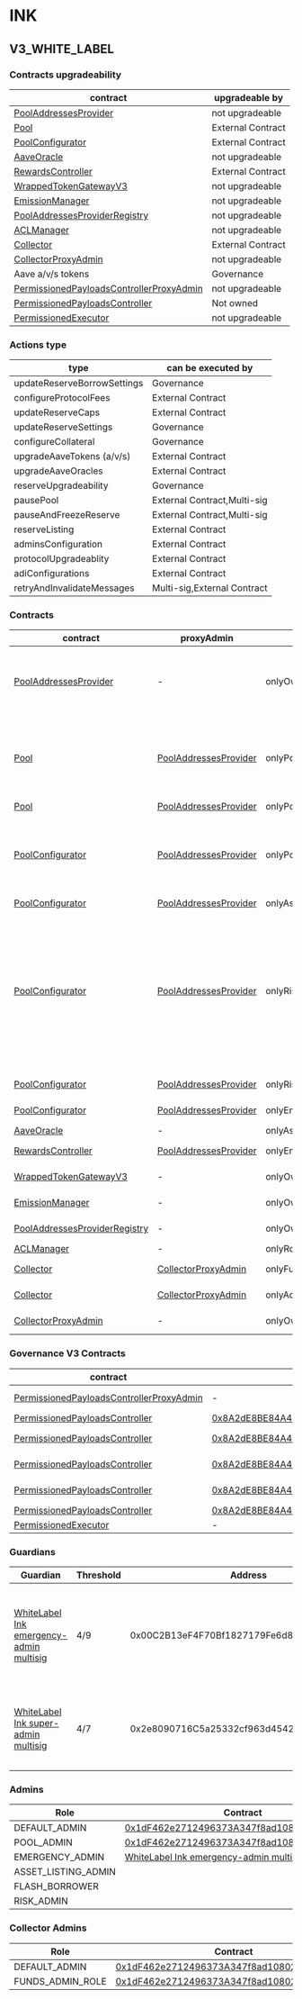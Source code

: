 # INK 
## V3_WHITE_LABEL 
### Contracts upgradeability
| contract |upgradeable by |
|----------|----------|
|  [PoolAddressesProvider](https://explorer.inkonchain.com//address/0x4172E6aAEC070ACB31aaCE343A58c93E4C70f44D) |  not upgradeable | |--------|--------|
|  [Pool](https://explorer.inkonchain.com//address/0x2816cf15F6d2A220E789aA011D5EE4eB6c47FEbA) |  External Contract | |--------|--------|
|  [PoolConfigurator](https://explorer.inkonchain.com//address/0x4f221e5c0B7103f7e3291E10097de6D9e3BfC02d) |  External Contract | |--------|--------|
|  [AaveOracle](https://explorer.inkonchain.com//address/0x4758213271BFdC72224A7a8742dC865fC97756e1) |  not upgradeable | |--------|--------|
|  [RewardsController](https://explorer.inkonchain.com//address/0xD93e3Ae8f69D04d484d1652Ca569d4b0522414DF) |  External Contract | |--------|--------|
|  [WrappedTokenGatewayV3](https://explorer.inkonchain.com//address/0xDe090EfCD6ef4b86792e2D84E55a5fa8d49D25D2) |  not upgradeable | |--------|--------|
|  [EmissionManager](https://explorer.inkonchain.com//address/0x9CbcEf2c44cF28ff2aa36Bff7BaB315398209A79) |  not upgradeable | |--------|--------|
|  [PoolAddressesProviderRegistry](https://explorer.inkonchain.com//address/0x501B4c19dd9C2e06E94dA7b6D5Ed4ddA013EC741) |  not upgradeable | |--------|--------|
|  [ACLManager](https://explorer.inkonchain.com//address/0x86E2938daE289763D4e09a7e42c5cCcA62Cf9809) |  not upgradeable | |--------|--------|
|  [Collector](https://explorer.inkonchain.com//address/0x9138E2cAdFEB23AFFdc0419F2912CaB8F135dba9) |  External Contract | |--------|--------|
|  [CollectorProxyAdmin](https://explorer.inkonchain.com//address/0xd059ec2cf261858e23fb5a3a5debd929501e99e8) |  not upgradeable | |--------|--------|
|  Aave a/v/s tokens |  Governance | |--------|--------|
|  [PermissionedPayloadsControllerProxyAdmin](https://explorer.inkonchain.com//address/0x8a2de8be84a4c1650c6d225c31db28277adf1fc8) |  not upgradeable | |--------|--------|
|  [PermissionedPayloadsController](https://explorer.inkonchain.com//address/0x1dE9CB9420Dd1f2cCeFFf9393E126b800D413b7A) |  Not owned | |--------|--------|
|  [PermissionedExecutor](https://explorer.inkonchain.com//address/0x1dF462e2712496373A347f8ad10802a5E95f053D) |  not upgradeable | |--------|--------|

### Actions type
| type |can be executed by |
|----------|----------|
|  updateReserveBorrowSettings |  Governance | |--------|--------|
|  configureProtocolFees |  External Contract | |--------|--------|
|  updateReserveCaps |  External Contract | |--------|--------|
|  updateReserveSettings |  Governance | |--------|--------|
|  configureCollateral |  Governance | |--------|--------|
|  upgradeAaveTokens (a/v/s) |  External Contract | |--------|--------|
|  upgradeAaveOracles |  External Contract | |--------|--------|
|  reserveUpgradeability |  Governance | |--------|--------|
|  pausePool |  External Contract,Multi-sig | |--------|--------|
|  pauseAndFreezeReserve |  External Contract,Multi-sig | |--------|--------|
|  reserveListing |  External Contract | |--------|--------|
|  adminsConfiguration |  External Contract | |--------|--------|
|  protocolUpgradeablity |  External Contract | |--------|--------|
|  adiConfigurations |  External Contract | |--------|--------|
|  retryAndInvalidateMessages |  Multi-sig,External Contract | |--------|--------|

### Contracts
| contract |proxyAdmin |modifier |permission owner |functions |
|----------|----------|----------|----------|----------|
|  [PoolAddressesProvider](https://explorer.inkonchain.com//address/0x4172E6aAEC070ACB31aaCE343A58c93E4C70f44D) |  - |  onlyOwner |  [0x1dF462e2712496373A347f8ad10802a5E95f053D](https://explorer.inkonchain.com//address/0x1dF462e2712496373A347f8ad10802a5E95f053D) |  setMarketId, setAddress, setAddressAsProxy, setPoolImpl, setPoolConfiguratorImpl, setPriceOracle, setACLManager, setACLAdmin, setPriceOracleSentinel, setPoolDataProvider | |--------|--------|--------|--------|--------|
|  [Pool](https://explorer.inkonchain.com//address/0x2816cf15F6d2A220E789aA011D5EE4eB6c47FEbA) |  [PoolAddressesProvider](https://explorer.inkonchain.com//address/0x4172E6aAEC070ACB31aaCE343A58c93E4C70f44D) |  onlyPoolConfigurator |  [PoolConfigurator](https://explorer.inkonchain.com//address/0x4f221e5c0B7103f7e3291E10097de6D9e3BfC02d) |  initReserve, dropReserve, setReserveInterestRateStrategyAddress, setConfiguration, updateBridgeProtocolFee, updateFlashloanPremiums, configureEModeCategory, resetIsolationModeTotalDebt | |--------|--------|--------|--------|--------|
|  [Pool](https://explorer.inkonchain.com//address/0x2816cf15F6d2A220E789aA011D5EE4eB6c47FEbA) |  [PoolAddressesProvider](https://explorer.inkonchain.com//address/0x4172E6aAEC070ACB31aaCE343A58c93E4C70f44D) |  onlyPoolAdmin |  [0x1dF462e2712496373A347f8ad10802a5E95f053D](https://explorer.inkonchain.com//address/0x1dF462e2712496373A347f8ad10802a5E95f053D) |  rescueTokens | |--------|--------|--------|--------|--------|
|  [PoolConfigurator](https://explorer.inkonchain.com//address/0x4f221e5c0B7103f7e3291E10097de6D9e3BfC02d) |  [PoolAddressesProvider](https://explorer.inkonchain.com//address/0x4172E6aAEC070ACB31aaCE343A58c93E4C70f44D) |  onlyPoolAdmin |  [0x1dF462e2712496373A347f8ad10802a5E95f053D](https://explorer.inkonchain.com//address/0x1dF462e2712496373A347f8ad10802a5E95f053D) |  dropReserve, dropReserve, updateAToken, updateStableDebtToken, updateVariableDebtToken, setReserveActive, updateBridgeProtocolFee, updateFlashloanPremiumTotal, updateFlashloanPremiumToProtocol | |--------|--------|--------|--------|--------|
|  [PoolConfigurator](https://explorer.inkonchain.com//address/0x4f221e5c0B7103f7e3291E10097de6D9e3BfC02d) |  [PoolAddressesProvider](https://explorer.inkonchain.com//address/0x4172E6aAEC070ACB31aaCE343A58c93E4C70f44D) |  onlyAssetListingOrPoolAdmins |  [0x1dF462e2712496373A347f8ad10802a5E95f053D](https://explorer.inkonchain.com//address/0x1dF462e2712496373A347f8ad10802a5E95f053D) |  initReserves | |--------|--------|--------|--------|--------|
|  [PoolConfigurator](https://explorer.inkonchain.com//address/0x4f221e5c0B7103f7e3291E10097de6D9e3BfC02d) |  [PoolAddressesProvider](https://explorer.inkonchain.com//address/0x4172E6aAEC070ACB31aaCE343A58c93E4C70f44D) |  onlyRiskOrPoolAdmins |  [0x1dF462e2712496373A347f8ad10802a5E95f053D](https://explorer.inkonchain.com//address/0x1dF462e2712496373A347f8ad10802a5E95f053D) |  setReserveBorrowing, setReserveBorrowing, configureReserveAsCollateral, setReserveStableRateBorrowing, setBorrowableInIsolation, setReserveFactor, setDebtCeiling, setSiloedBorrowing, setBorrowCap, setSupplyCap, setLiquidationProtocolFee, setEModeCategory, setAssetEModeCategory, setUnbackedMintCap, setReserveInterestRateStrategyAddress, setReserveFlashLoaning | |--------|--------|--------|--------|--------|
|  [PoolConfigurator](https://explorer.inkonchain.com//address/0x4f221e5c0B7103f7e3291E10097de6D9e3BfC02d) |  [PoolAddressesProvider](https://explorer.inkonchain.com//address/0x4172E6aAEC070ACB31aaCE343A58c93E4C70f44D) |  onlyRiskOrPoolOrEmergencyAdmins |  [0x1dF462e2712496373A347f8ad10802a5E95f053D](https://explorer.inkonchain.com//address/0x1dF462e2712496373A347f8ad10802a5E95f053D), [WhiteLabel Ink emergency-admin multisig](https://explorer.inkonchain.com//address/0x00C2B13eF4F70Bf1827179Fe6d8facF7cFf6AcD2) |  setReserveFreeze | |--------|--------|--------|--------|--------|
|  [PoolConfigurator](https://explorer.inkonchain.com//address/0x4f221e5c0B7103f7e3291E10097de6D9e3BfC02d) |  [PoolAddressesProvider](https://explorer.inkonchain.com//address/0x4172E6aAEC070ACB31aaCE343A58c93E4C70f44D) |  onlyEmergencyOrPoolAdmin |  [0x1dF462e2712496373A347f8ad10802a5E95f053D](https://explorer.inkonchain.com//address/0x1dF462e2712496373A347f8ad10802a5E95f053D), [WhiteLabel Ink emergency-admin multisig](https://explorer.inkonchain.com//address/0x00C2B13eF4F70Bf1827179Fe6d8facF7cFf6AcD2) |  setPoolPause, setReservePause | |--------|--------|--------|--------|--------|
|  [AaveOracle](https://explorer.inkonchain.com//address/0x4758213271BFdC72224A7a8742dC865fC97756e1) |  - |  onlyAssetListingOrPoolAdmins |  [0x1dF462e2712496373A347f8ad10802a5E95f053D](https://explorer.inkonchain.com//address/0x1dF462e2712496373A347f8ad10802a5E95f053D) |  setAssetSources, setFallbackOracle | |--------|--------|--------|--------|--------|
|  [RewardsController](https://explorer.inkonchain.com//address/0xD93e3Ae8f69D04d484d1652Ca569d4b0522414DF) |  [PoolAddressesProvider](https://explorer.inkonchain.com//address/0x4172E6aAEC070ACB31aaCE343A58c93E4C70f44D) |  onlyEmissionManager |  [EmissionManager](https://explorer.inkonchain.com//address/0x9CbcEf2c44cF28ff2aa36Bff7BaB315398209A79) |  configureAssets, setTransferStrategy, setRewardOracle, setClaimer | |--------|--------|--------|--------|--------|
|  [WrappedTokenGatewayV3](https://explorer.inkonchain.com//address/0xDe090EfCD6ef4b86792e2D84E55a5fa8d49D25D2) |  - |  onlyOwner |  [0x1dF462e2712496373A347f8ad10802a5E95f053D](https://explorer.inkonchain.com//address/0x1dF462e2712496373A347f8ad10802a5E95f053D) |  emergencyTokenTransfer, emergencyEtherTransfer | |--------|--------|--------|--------|--------|
|  [EmissionManager](https://explorer.inkonchain.com//address/0x9CbcEf2c44cF28ff2aa36Bff7BaB315398209A79) |  - |  onlyOwner |  [0x1dF462e2712496373A347f8ad10802a5E95f053D](https://explorer.inkonchain.com//address/0x1dF462e2712496373A347f8ad10802a5E95f053D) |  setClaimer, setEmissionAdmin, setRewardsController | |--------|--------|--------|--------|--------|
|  [PoolAddressesProviderRegistry](https://explorer.inkonchain.com//address/0x501B4c19dd9C2e06E94dA7b6D5Ed4ddA013EC741) |  - |  onlyOwner |  [0x1dF462e2712496373A347f8ad10802a5E95f053D](https://explorer.inkonchain.com//address/0x1dF462e2712496373A347f8ad10802a5E95f053D) |  registerAddressesProvider, unregisterAddressesProvider | |--------|--------|--------|--------|--------|
|  [ACLManager](https://explorer.inkonchain.com//address/0x86E2938daE289763D4e09a7e42c5cCcA62Cf9809) |  - |  onlyRole |  [0x1dF462e2712496373A347f8ad10802a5E95f053D](https://explorer.inkonchain.com//address/0x1dF462e2712496373A347f8ad10802a5E95f053D) |  setRoleAdmin | |--------|--------|--------|--------|--------|
|  [Collector](https://explorer.inkonchain.com//address/0x9138E2cAdFEB23AFFdc0419F2912CaB8F135dba9) |  [CollectorProxyAdmin](https://explorer.inkonchain.com//address/0xd059Ec2CF261858e23fB5a3a5debD929501e99e8) |  onlyFundsAdmin |  [0x1dF462e2712496373A347f8ad10802a5E95f053D](https://explorer.inkonchain.com//address/0x1dF462e2712496373A347f8ad10802a5E95f053D) |  approve, transfer, setFundsAdmin, createStream | |--------|--------|--------|--------|--------|
|  [Collector](https://explorer.inkonchain.com//address/0x9138E2cAdFEB23AFFdc0419F2912CaB8F135dba9) |  [CollectorProxyAdmin](https://explorer.inkonchain.com//address/0xd059Ec2CF261858e23fB5a3a5debD929501e99e8) |  onlyAdminOrRecipient |  [CollectorProxyAdmin](https://explorer.inkonchain.com//address/0xd059Ec2CF261858e23fB5a3a5debD929501e99e8), [0x1dF462e2712496373A347f8ad10802a5E95f053D](https://explorer.inkonchain.com//address/0x1dF462e2712496373A347f8ad10802a5E95f053D) |  withdrawFromStream, cancelStream | |--------|--------|--------|--------|--------|
|  [CollectorProxyAdmin](https://explorer.inkonchain.com//address/0xd059ec2cf261858e23fb5a3a5debd929501e99e8) |  - |  onlyOwner |  [0x1dF462e2712496373A347f8ad10802a5E95f053D](https://explorer.inkonchain.com//address/0x1dF462e2712496373A347f8ad10802a5E95f053D) |  changeProxyAdmin, upgrade, upgradeAndCall | |--------|--------|--------|--------|--------|

### Governance V3 Contracts 
| contract |proxyAdmin |modifier |permission owner |functions |
|----------|----------|----------|----------|----------|
|  [PermissionedPayloadsControllerProxyAdmin](https://explorer.inkonchain.com//address/0x8a2de8be84a4c1650c6d225c31db28277adf1fc8) |  - |  onlyOwner |  [0x1dF462e2712496373A347f8ad10802a5E95f053D](https://explorer.inkonchain.com//address/0x1dF462e2712496373A347f8ad10802a5E95f053D) |  changeProxyAdmin, upgrade, upgradeAndCall | |--------|--------|--------|--------|--------|
|  [PermissionedPayloadsController](https://explorer.inkonchain.com//address/0x1dE9CB9420Dd1f2cCeFFf9393E126b800D413b7A) |  [0x8A2dE8BE84A4c1650C6D225c31Db28277adf1fC8](https://explorer.inkonchain.com//address/0x8A2dE8BE84A4c1650C6D225c31Db28277adf1fC8) |  onlyGuardian |  [WhiteLabel Ink super-admin multisig](https://explorer.inkonchain.com//address/0x2e8090716C5a25332cf963d454250B88bf04E6dC) |  setExecutionDelay | |--------|--------|--------|--------|--------|
|  [PermissionedPayloadsController](https://explorer.inkonchain.com//address/0x1dE9CB9420Dd1f2cCeFFf9393E126b800D413b7A) |  [0x8A2dE8BE84A4c1650C6D225c31Db28277adf1fC8](https://explorer.inkonchain.com//address/0x8A2dE8BE84A4c1650C6D225c31Db28277adf1fC8) |  onlyOwnerOrGuardian |  [WhiteLabel Ink super-admin multisig](https://explorer.inkonchain.com//address/0x2e8090716C5a25332cf963d454250B88bf04E6dC), [0x1dF462e2712496373A347f8ad10802a5E95f053D](https://explorer.inkonchain.com//address/0x1dF462e2712496373A347f8ad10802a5E95f053D) |  updateGuardian | |--------|--------|--------|--------|--------|
|  [PermissionedPayloadsController](https://explorer.inkonchain.com//address/0x1dE9CB9420Dd1f2cCeFFf9393E126b800D413b7A) |  [0x8A2dE8BE84A4c1650C6D225c31Db28277adf1fC8](https://explorer.inkonchain.com//address/0x8A2dE8BE84A4c1650C6D225c31Db28277adf1fC8) |  onlyRescueGuardian |  [0x1dF462e2712496373A347f8ad10802a5E95f053D](https://explorer.inkonchain.com//address/0x1dF462e2712496373A347f8ad10802a5E95f053D) |  emergencyTokenTransfer, emergencyEtherTransfer | |--------|--------|--------|--------|--------|
|  [PermissionedPayloadsController](https://explorer.inkonchain.com//address/0x1dE9CB9420Dd1f2cCeFFf9393E126b800D413b7A) |  [0x8A2dE8BE84A4c1650C6D225c31Db28277adf1fC8](https://explorer.inkonchain.com//address/0x8A2dE8BE84A4c1650C6D225c31Db28277adf1fC8) |  onlyPayloadsManagerOrGuardian |  [WhiteLabel Ink super-admin multisig](https://explorer.inkonchain.com//address/0x2e8090716C5a25332cf963d454250B88bf04E6dC), [WhiteLabel Ink super-admin multisig](https://explorer.inkonchain.com//address/0x2e8090716C5a25332cf963d454250B88bf04E6dC) |  cancelPayload | |--------|--------|--------|--------|--------|
|  [PermissionedPayloadsController](https://explorer.inkonchain.com//address/0x1dE9CB9420Dd1f2cCeFFf9393E126b800D413b7A) |  [0x8A2dE8BE84A4c1650C6D225c31Db28277adf1fC8](https://explorer.inkonchain.com//address/0x8A2dE8BE84A4c1650C6D225c31Db28277adf1fC8) |  onlyPayloadsManager |  [WhiteLabel Ink super-admin multisig](https://explorer.inkonchain.com//address/0x2e8090716C5a25332cf963d454250B88bf04E6dC) |  createPayload | |--------|--------|--------|--------|--------|
|  [PermissionedExecutor](https://explorer.inkonchain.com//address/0x1dF462e2712496373A347f8ad10802a5E95f053D) |  - |  onlyOwner |  [0x1dE9CB9420Dd1f2cCeFFf9393E126b800D413b7A](https://explorer.inkonchain.com//address/0x1dE9CB9420Dd1f2cCeFFf9393E126b800D413b7A) |  executeTransaction | |--------|--------|--------|--------|--------|

### Guardians 
| Guardian |Threshold |Address |Owners |
|----------|----------|----------|----------|
|  [WhiteLabel Ink emergency-admin multisig](https://explorer.inkonchain.com//address/0x00C2B13eF4F70Bf1827179Fe6d8facF7cFf6AcD2) |  4/9 |  0x00C2B13eF4F70Bf1827179Fe6d8facF7cFf6AcD2 |  [0xf71fc92e2949ccF6A5Fd369a0b402ba80Bc61E02](https://explorer.inkonchain.com//address/0xf71fc92e2949ccF6A5Fd369a0b402ba80Bc61E02), [0x329c54289Ff5D6B7b7daE13592C6B1EDA1543eD4](https://explorer.inkonchain.com//address/0x329c54289Ff5D6B7b7daE13592C6B1EDA1543eD4), [0xc10EE2614B90944Bbc88587f19024941C6dc21e1](https://explorer.inkonchain.com//address/0xc10EE2614B90944Bbc88587f19024941C6dc21e1), [0x2746F3BA4F69Ac0B4462208aC1B5c1e5a981dCcA](https://explorer.inkonchain.com//address/0x2746F3BA4F69Ac0B4462208aC1B5c1e5a981dCcA), [0x26de2b9E15886b21dd86ec57C2f4983A98458FCe](https://explorer.inkonchain.com//address/0x26de2b9E15886b21dd86ec57C2f4983A98458FCe), [0xaFe7AB320A37b731D5cA37Ba85802f26F3b75469](https://explorer.inkonchain.com//address/0xaFe7AB320A37b731D5cA37Ba85802f26F3b75469), [0x13e42804884a2da5874fB2a615adC2d81C710B36](https://explorer.inkonchain.com//address/0x13e42804884a2da5874fB2a615adC2d81C710B36), [0x22E13B9A650D75dfA8cAB4170f93fDFA5E3c8220](https://explorer.inkonchain.com//address/0x22E13B9A650D75dfA8cAB4170f93fDFA5E3c8220), [0xf27e36cFfACE56E6acBCf0Acf0229147d57647AB](https://explorer.inkonchain.com//address/0xf27e36cFfACE56E6acBCf0Acf0229147d57647AB) | |--------|--------|--------|--------|
|  [WhiteLabel Ink super-admin multisig](https://explorer.inkonchain.com//address/0x2e8090716C5a25332cf963d454250B88bf04E6dC) |  4/7 |  0x2e8090716C5a25332cf963d454250B88bf04E6dC |  [0x26de2b9E15886b21dd86ec57C2f4983A98458FCe](https://explorer.inkonchain.com//address/0x26de2b9E15886b21dd86ec57C2f4983A98458FCe), [0xaFe7AB320A37b731D5cA37Ba85802f26F3b75469](https://explorer.inkonchain.com//address/0xaFe7AB320A37b731D5cA37Ba85802f26F3b75469), [0x13e42804884a2da5874fB2a615adC2d81C710B36](https://explorer.inkonchain.com//address/0x13e42804884a2da5874fB2a615adC2d81C710B36), [0x22E13B9A650D75dfA8cAB4170f93fDFA5E3c8220](https://explorer.inkonchain.com//address/0x22E13B9A650D75dfA8cAB4170f93fDFA5E3c8220), [0xf27e36cFfACE56E6acBCf0Acf0229147d57647AB](https://explorer.inkonchain.com//address/0xf27e36cFfACE56E6acBCf0Acf0229147d57647AB), [0xE1436888Ae97c44D92eC13bc96D4915055aB4340](https://explorer.inkonchain.com//address/0xE1436888Ae97c44D92eC13bc96D4915055aB4340), [0x2746F3BA4F69Ac0B4462208aC1B5c1e5a981dCcA](https://explorer.inkonchain.com//address/0x2746F3BA4F69Ac0B4462208aC1B5c1e5a981dCcA) | |--------|--------|--------|--------|

### Admins 
| Role |Contract |
|----------|----------|
|  DEFAULT_ADMIN |  [0x1dF462e2712496373A347f8ad10802a5E95f053D](https://explorer.inkonchain.com//address/0x1dF462e2712496373A347f8ad10802a5E95f053D) | |--------|--------|
|  POOL_ADMIN |  [0x1dF462e2712496373A347f8ad10802a5E95f053D](https://explorer.inkonchain.com//address/0x1dF462e2712496373A347f8ad10802a5E95f053D) | |--------|--------|
|  EMERGENCY_ADMIN |  [WhiteLabel Ink emergency-admin multisig](https://explorer.inkonchain.com//address/0x00C2B13eF4F70Bf1827179Fe6d8facF7cFf6AcD2) | |--------|--------|
|  ASSET_LISTING_ADMIN |   | |--------|--------|
|  FLASH_BORROWER |   | |--------|--------|
|  RISK_ADMIN |   | |--------|--------|

### Collector Admins 
| Role |Contract |
|----------|----------|
|  DEFAULT_ADMIN |  [0x1dF462e2712496373A347f8ad10802a5E95f053D](https://explorer.inkonchain.com//address/0x1dF462e2712496373A347f8ad10802a5E95f053D) | |--------|--------|
|  FUNDS_ADMIN_ROLE |  [0x1dF462e2712496373A347f8ad10802a5E95f053D](https://explorer.inkonchain.com//address/0x1dF462e2712496373A347f8ad10802a5E95f053D) | |--------|--------|

